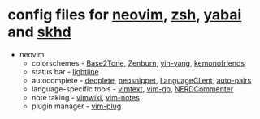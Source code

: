 # config files for [neovim](http://neovim.io), [zsh](http://zsh.sourceforge.net), [yabai](https://github.com/koekeishiya/yabai) and [skhd](https://github.com/koekeishiya/skhd)

* neovim
  * colorschemes - [Base2Tone](https://github.com/atelierbram/Base2Tone-vim), [Zenburn](https://github.com/jnurmine/Zenburn), [yin-yang](https://github.com/pgdouyon/vim-yin-yang), [kemonofriends](https://github.com/machakann/vim-colorscheme-kemonofriends)
  * status bar - [lightline](https://github.com/itchyny/lightline.vim)
  * autocomplete - [deoplete](https://github.com/Shougo/deoplete.nvim), [neosnippet](https://github.com/Shougo/neosnippet.vim), [LanguageClient](https://github.com/autozimu/LanguageClient-neovim), [auto-pairs](https://github.com/jiangmiao/auto-pairs)
  * language-specific tools - [vimtext](https://github.com/lervag/vimtex), [vim-go](https://github.com/fatih/vim-go), [NERDCommenter](https://github.com/scrooloose/nerdcommenter)
  * note taking - [vimwiki](https://github.com/vimwiki/vimwiki), [vim-notes](https://github.com/xolox/vim-notes)
  * plugin manager - [vim-plug](https://github.com/junegunn/vim-plug)
